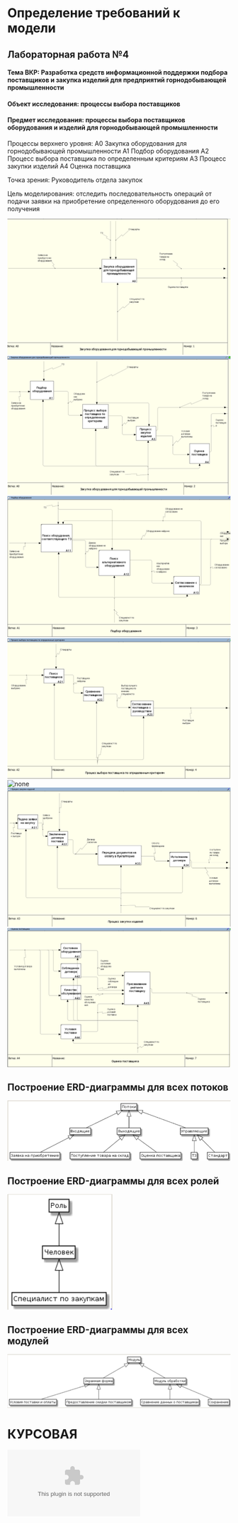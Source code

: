 # Определение требований к модели
## Лабораторная работа №4

#### Тема ВКР: Разработка средств информационной поддержки подбора поставщиков и закупка изделий для предприятий горнодобывающей промышленности

#### Объект исследования: процессы выбора поставщиков

#### Предмет исследования: процессы выбора поставщиков оборудования и изделий для горнодобывающей промышленности

Процессы верхнего уровня: 
А0 Закупка оборудования для горнодобывающей промышленности
А1 Подбор оборудования
А2 Процесс выбора поставщика по определенным критериям 
А3 Процесс закупки изделий
А4 Оценка поставщика

Точка зрения: Руководитель отдела закупок 

Цель моделирования: отследить последовательность операций от подачи заявки на приобретение определенного оборудования до его получения


![none](https://github.com/Kseniia-68/kursovaja/blob/master/1.PNG)
![none](https://github.com/Kseniia-68/kursovaja/blob/master/2.PNG)
![none](https://github.com/Kseniia-68/kursovaja/blob/master/3.PNG)
![none](https://github.com/Kseniia-68/kursovaja/blob/master/4.PNG)
![none](https://github.com/Kseniia-68/kursovaja/blob/master/%D0%B4%D1%84%D0%B43.PNG)
![none](https://github.com/Kseniia-68/kursovaja/blob/master/6.PNG)
![none](https://github.com/Kseniia-68/kursovaja/blob/master/7.PNG)

## Построение ERD-диаграммы для всех потоков
![none](https://github.com/Kseniia-68/kursovaja/blob/master/%D0%BF%D0%BE%D1%82%D0%BE%D0%BA%D0%B8.PNG)
## Построение ERD-диаграммы для всех ролей
![none](https://github.com/Kseniia-68/kursovaja/blob/master/%D1%80%D0%BE%D0%BB%D0%B8.PNG)
## Построение ERD-диаграммы для всех модулей
![none](https://github.com/Kseniia-68/kursovaja/blob/master/%D0%BC%D0%BE%D0%B4%D1%83%D0%BB%D1%8C%202.PNG)

# КУРСОВАЯ 
![none](https://github.com/Kseniia-68/kursovaja/blob/master/%D0%9A%D1%83%D1%80%D1%81%D0%BE%D0%B2%D0%B0%D1%8F.docx)
